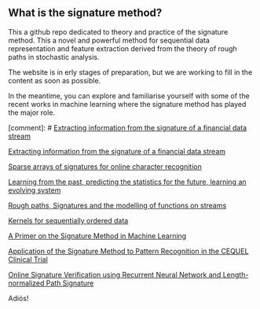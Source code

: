 ## What is the signature method?

This a github repo dedicated to theory and practice of the signature method. This a novel and powerful method for sequential data representation and feature extraction derived from the theory of rough paths in stochastic analysis. 

The website is in erly stages of preparation, but we are working to fill in the content as soon as possible.

In the meantime, you can explore and familiarise yourself with some of the recent works in machine learning where the signature method has played the major role.

[comment]: # [Extracting information from the signature of a financial data stream](https://arxiv.org/pdf/1307.7244.pdf)


<a href="https://arxiv.org/pdf/1307.7244.pdf" target="_blank">Extracting information from the signature of a financial data stream</a>

[Sparse arrays of signatures for online character recognition](https://arxiv.org/pdf/1308.0371.pdf)

[Learning from the past, predicting the statistics for the future, learning an evolving system](https://arxiv.org/pdf/1309.0260.pdf)

[Rough paths, Signatures and the modelling of functions on streams](https://arxiv.org/pdf/1405.4537.pdf)

[Kernels for sequentially ordered data](https://arxiv.org/pdf/1601.08169.pdf)

[A Primer on the Signature Method in Machine Learning](https://arxiv.org/pdf/1603.03788.pdf)

[Application of the Signature Method to Pattern Recognition in the CEQUEL Clinical Trial](https://arxiv.org/pdf/1606.02074.pdf)

[Online Signature Verification using Recurrent Neural Network and Length-normalized Path Signature](https://arxiv.org/pdf/1705.06849.pdf)


Adiós!





